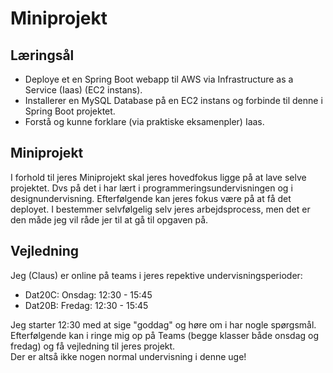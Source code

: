 
<!-- JS use if these pages are used as githubpages. can be deleted if used elsewhere -->
<script src="https://code.jquery.com/jquery-3.2.1.min.js"></script>
<script src="script.js"></script>

# Miniprojekt 


## Læringsål
* Deploye et en Spring Boot webapp til AWS via Infrastructure as a Service (Iaas) (EC2 instans).
* Installerer en MySQL Database på en EC2 instans og forbinde til denne i Spring Boot projektet. 
* Forstå og kunne forklare (via praktiske eksamenpler) Iaas.


## Miniprojekt
I forhold til jeres Miniprojekt skal jeres hovedfokus ligge på at lave selve projektet. Dvs på det i har lært i programmeringsundervisningen og i designundervisning. Efterfølgende kan jeres fokus være på at få det deployet. I bestemmer selvfølgelig selv jeres arbejdsprocess, men det er den måde jeg vil råde jer til at gå til opgaven på. 




## Vejledning
Jeg (Claus) er online på teams i jeres repektive undervisningsperioder:
* Dat20C: Onsdag: 12:30 - 15:45
* Dat20B: Fredag: 12:30 - 15:45

Jeg starter 12:30 med at sige "goddag" og høre om i har nogle spørgsmål.     
Efterfølgende kan i ringe mig op på Teams (begge klasser både onsdag og fredag) og få vejledning til jeres projekt.    
Der er altså ikke nogen normal undervisning i denne uge!    

 
 
